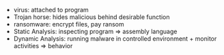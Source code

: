 - virus: attached to program
- Trojan horse: hides malicious behind desirable function
- ransomware: encrypt files, pay ransom
- Static Analysis: inspecting program => assembly language
- Dynamic Analysis: running malware in controlled environment +  monitor activities => behavior